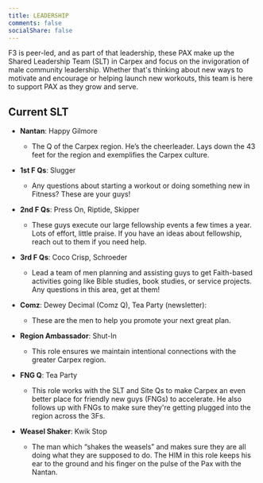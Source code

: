 ```yaml
---
title: LEADERSHIP
comments: false
socialShare: false
---
```


F3 is peer-led, and as part of that leadership, these PAX make up the Shared Leadership Team (SLT) in Carpex and focus on the invigoration of male community leadership. Whether that's thinking about new ways to motivate and encourage or helping launch new workouts, this team is here to support PAX as they grow and serve.

## Current SLT

- **Nantan**: Happy Gilmore

  - The Q of the Carpex region. He’s the cheerleader. Lays down the 43 feet for the region and exemplifies the Carpex culture.

- **1st F Qs**: Slugger

  - Any questions about starting a workout or doing something new in Fitness? These are your guys!

- **2nd F Qs**: Press On, Riptide, Skipper

  - These guys execute our large fellowship events a few times a year. Lots of effort, little praise. If you have an ideas about fellowship, reach out to them if you need help.

- **3rd F Qs**: Coco Crisp, Schroeder

  - Lead a team of men planning and assisting guys to get Faith-based activities going like Bible studies, book studies, or service projects. Any questions in this area, get at them!

- **Comz**: Dewey Decimal (Comz Q), Tea Party (newsletter):

  - These are the men to help you promote your next great plan.

- **Region Ambassador**: Shut-In

  - This role ensures we maintain intentional connections with the greater Carpex region.

- **FNG Q**: Tea Party

  - This role works with the SLT and Site Qs to make Carpex an even better place for friendly new guys (FNGs) to accelerate. He also follows up with FNGs to make sure they're getting plugged into the region across the 3Fs.
 

- **Weasel Shaker**: Kwik Stop

  - The man which “shakes the weasels” and makes sure they are all doing what they are supposed to do. The HIM in this role keeps his ear to the ground and his finger on the pulse of the Pax with the Nantan.
